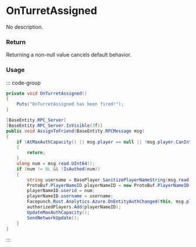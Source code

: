 # OnTurretAssigned
<Badge type="info" text="Turret"/><Badge type="danger" text="Carbon Compatible"/><Badge type="warning" text="Oxide Compatible"/>
No description.
### Return
Returning a non-null value cancels default behavior.

### Usage
::: code-group
```csharp [Example]
private void OnTurretAssigned()
{
	Puts("OnTurretAssigned has been fired!");
}
```
```csharp [Source — Assembly-CSharp @ AutoTurret]
[BaseEntity.RPC_Server]
[BaseEntity.RPC_Server.IsVisible(3f)]
public void AssignToFriend(BaseEntity.RPCMessage msg)
{
	if (AtMaxAuthCapacity() || msg.player == null || !msg.player.CanInteract() || !CanChangeSettings(msg.player))
	{
		return;
	}
	ulong num = msg.read.UInt64();
	if (num != 0L && !IsAuthed(num))
	{
		string username = BasePlayer.SanitizePlayerNameString(msg.read.String(), num);
		ProtoBuf.PlayerNameID playerNameID = new ProtoBuf.PlayerNameID();
		playerNameID.userid = num;
		playerNameID.username = username;
		Facepunch.Rust.Analytics.Azure.OnEntityAuthChanged(this, msg.player, System.Linq.Enumerable.Select(authorizedPlayers, (ProtoBuf.PlayerNameID x) => x.userid), "added", num);
		authorizedPlayers.Add(playerNameID);
		UpdateMaxAuthCapacity();
		SendNetworkUpdate();
	}
}

```
:::
